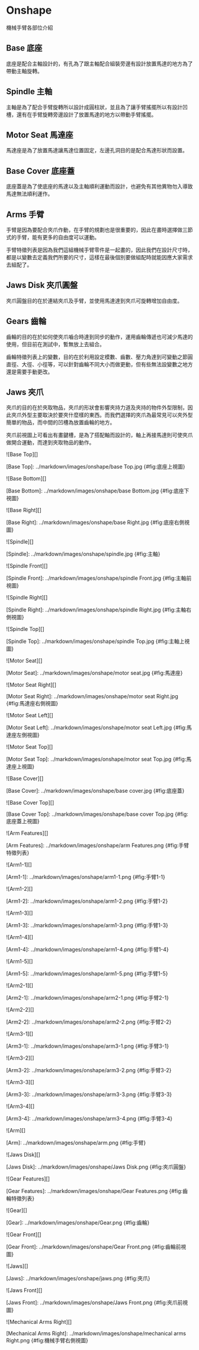 Onshape
===

機械手臂各部位介紹

Base 底座
---

底座是配合主軸設計的，有孔為了跟主軸配合組裝旁邊有設計放置馬達的地方為了帶動主軸旋轉。
    


Spindle 主軸
---

主軸是為了配合手臂旋轉所以設計成圓柱狀，並且為了讓手臂搖擺所以有設計凹槽，還有在手臂旋轉旁邊設計了放置馬達的地方以帶動手臂搖擺。
    


Motor Seat 馬達座
---

馬達座是為了放置馬達讓馬達位置固定，左邊孔洞目的是配合馬達形狀而設置。
    


Base Cover 底座蓋
---

底座蓋是為了使底座的馬達以及主軸順利運動而設計，也避免有其他異物勿入導致馬達無法順利運作。
    


Arms 手臂
---

手臂是因為要配合夾爪作動，在手臂的規劃也是很重要的，因此在畫時選擇做三節式的手臂，能有更多的自由度可以運動。

手臂特徵列表是因為我們這組機械手臂零件是一起畫的，因此我們在設計尺寸時，都是以變數去定義我們所要的尺寸，這樣在最後個別要做組配時就能因應大家需求去組配了。      
    


Jaws Disk 夾爪圓盤
---

夾爪圓盤目的在於連結夾爪及手臂，並使用馬達達到夾爪可旋轉增加自由度。




Gears 齒輪
---

齒輪的目的在於如何使夾爪嚙合時達到同步的動作，運用齒輪傳遞也可減少馬達的使用，但目前在測試中，暫無放上去組合。

齒輪特徵列表上的變數，目的在於利用設定模數、齒數、壓力角達到可變動之節圓直徑、大徑、小徑等，可以針對齒輪不同大小而做更動，但有些無法設變數之地方還是需要手動更改。


    
Jaws 夾爪
---

夾爪的目的在於夾取物品，夾爪的形狀會影響夾持力道及夾持的物件外型限制，因此夾爪外型主要取決於要夾什麼樣的東西。而我們選擇的夾爪為最常見可以夾外型簡單的物品，而中間的凹槽為放置齒輪的地方。

夾爪前視圖上可看出有畫鍵槽，是為了搭配軸而設計的，軸上再接馬達則可使夾爪做開合運動，而達到夾取物品的動作。




    


![Base Top][]

[Base Top]: ../markdown/images/onshape/base Top.jpg {#fig:底座上視圖}

![Base Bottom][]

[Base Bottom]: ../markdown/images/onshape/base Bottom.jpg {#fig:底座下視圖}

![Base Right][]

[Base Right]: ../markdown/images/onshape/base Right.jpg {#fig:底座右側視圖}

![Spindle][]

[Spindle]: ../markdown/images/onshape/spindle.jpg {#fig:主軸}

![Spindle Front][]

[Spindle Front]: ../markdown/images/onshape/spindle Front.jpg {#fig:主軸前視圖}

![Spindle Right][]

[Spindle Right]: ../markdown/images/onshape/spindle Right.jpg {#fig:主軸右側視圖}

![Spindle Top][]

[Spindle Top]: ../markdown/images/onshape/spindle Top.jpg {#fig:主軸上視圖}

![Motor Seat][]

[Motor Seat]: ../markdown/images/onshape/motor seat.jpg {#fig:馬達座}

![Motor Seat Right][]

[Motor Seat Right]: ../markdown/images/onshape/motor seat Right.jpg {#fig:馬達座右側視圖}

![Motor Seat Left][]

[Motor Seat Left]: ../markdown/images/onshape/motor seat Left.jpg {#fig:馬達座左側視圖}

![Motor Seat Top][]

[Motor Seat Top]: ../markdown/images/onshape/motor seat Top.jpg {#fig:馬達座上視圖}

![Base Cover][]

[Base Cover]: ../markdown/images/onshape/base cover.jpg {#fig:底座蓋}

![Base Cover Top][]

[Base Cover Top]: ../markdown/images/onshape/base cover Top.jpg {#fig:底座蓋上視圖}

![Arm Features][]

[Arm Features]: ../markdown/images/onshape/arm Features.png {#fig:手臂特徵列表}

![Arm1-1][]

[Arm1-1]: ../markdown/images/onshape/arm1-1.png {#fig:手臂1-1}

![Arm1-2][]

[Arm1-2]: ../markdown/images/onshape/arm1-2.png {#fig:手臂1-2}

![Arm1-3][]

[Arm1-3]: ../markdown/images/onshape/arm1-3.png {#fig:手臂1-3}

![Arm1-4][]

[Arm1-4]: ../markdown/images/onshape/arm1-4.png {#fig:手臂1-4}

![Arm1-5][]

[Arm1-5]: ../markdown/images/onshape/arm1-5.png {#fig:手臂1-5}

![Arm2-1][]

[Arm2-1]: ../markdown/images/onshape/arm2-1.png {#fig:手臂2-1}

![Arm2-2][]

[Arm2-2]: ../markdown/images/onshape/arm2-2.png {#fig:手臂2-2}

![Arm3-1][]

[Arm3-1]: ../markdown/images/onshape/arm3-1.png {#fig:手臂3-1}

![Arm3-2][]

[Arm3-2]: ../markdown/images/onshape/arm3-2.png {#fig:手臂3-2}

![Arm3-3][]

[Arm3-3]: ../markdown/images/onshape/arm3-3.png {#fig:手臂3-3}

![Arm3-4][]

[Arm3-4]: ../markdown/images/onshape/arm3-4.png {#fig:手臂3-4}

![Arm][]

[Arm]: ../markdown/images/onshape/arm.png {#fig:手臂}

![Jaws Disk][]

[Jaws Disk]: ../markdown/images/onshape/Jaws Disk.png {#fig:夾爪圓盤}

![Gear Features][]

[Gear Features]: ../markdown/images/onshape/Gear Features.png {#fig:齒輪特徵列表}

![Gear][]

[Gear]: ../markdown/images/onshape/Gear.png {#fig:齒輪}

![Gear Front][]

[Gear Front]: ../markdown/images/onshape/Gear Front.png {#fig:齒輪前視圖}

![Jaws][]

[Jaws]: ../markdown/images/onshape/jaws.png {#fig:夾爪}

![Jaws Front][]

[Jaws Front]: ../markdown/images/onshape/Jaws Front.png {#fig:夾爪前視圖}

![Mechanical Arms Right][]

[Mechanical Arms Right]: ../markdown/images/onshape/mechanical arms Right.png {#fig:機械手臂右側視圖}

